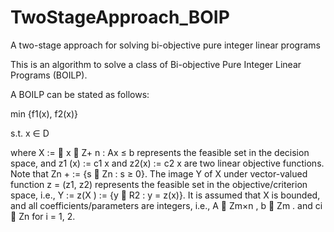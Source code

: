 # TwoStageApproach_BOIP
A two-stage approach for solving bi-objective pure integer linear programs

This is an algorithm to solve a class of Bi-objective Pure Integer Linear Programs (BOILP).

A BOILP can be stated as follows:

min {f1(x), f2(x)} 

s.t. x ∈ D

where X := 
x ∈ Z+ n : Ax ≤ b represents the feasible set in the decision space, and z1 (x) := c1 x and
z2(x) := c2 x are two linear objective functions. Note that Zn + := {s ∈ Zn : s ≥ 0}. The image Y of
X under vector-valued function z = (z1, z2) represents the feasible set in the objective/criterion space, i.e.,
Y := z(X ) := {y ∈ R2 : y = z(x)}. It is assumed that X is bounded, and all coefficients/parameters are
integers, i.e., A ∈ Zm×n , b ∈ Zm . and ci ∈ Zn for i = 1, 2.
